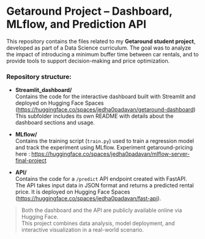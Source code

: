 # Getaround Project – Dashboard, MLflow, and Prediction API

This repository contains the files related to my **Getaround student project**, developed as part of a Data Science curriculum. 
The goal was to analyze the impact of introducing a minimum buffer time between car rentals, and to provide tools to support decision-making and price optimization.

###  Repository structure:

- **Streamlit_dashboard/**  
  Contains the code for the interactive dashboard built with Streamlit and deployed on Hugging Face Spaces (https://huggingface.co/spaces/jedha0padavan/getaround-dashboard)
  This subfolder includes its own README with details about the dashboard sections and usage.

- **MLflow/**  
  Contains the training script (`train.py`) used to train a regression model and track the experiment using MLflow.
  Experiment getaround-pricing here : https://huggingface.co/spaces/jedha0padavan/mlflow-server-final-project
  
- **API/**  
  Contains the code for a `/predict` API endpoint created with FastAPI.  
  The API takes input data in JSON format and returns a predicted rental price. It is deployed on Hugging Face Spaces (https://huggingface.co/spaces/jedha0padavan/fast-api).



> Both the dashboard and the API are publicly available online via Hugging Face.  
> This project combines data analysis, model deployment, and interactive visualization in a real-world scenario.

